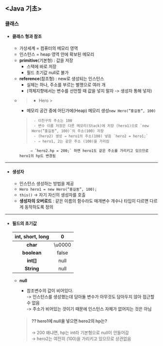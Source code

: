 ## <Java 기초>

### 클래스

- #### 클래스 형과 참조
    - 가상세계 = 컴퓨터의 메모리 영역
    - 인스턴스 = heap 영역 안에 확보된 메모리
    - **primitive**(기본형) : 값을 저장
        - 스택에 바로 저장
        - 필드 초기값 null로 불가
    - **reference**(참조형) : new로 생성되는 인스턴스
        - 실체는 하나, 주소를 부르는 별명으로 여러 개
        - (객체지향에서는 변수를 선언할 때 값을 넣지 말자 -> 생성자 통해 넣자)
    - > - Hero
          >
        - 메모리 공간 중에 어딘가에(Heap) 메모리 생성`new Hero(”홍길동”, 100)`
      >      - 이친구의 주소는 100
      >      - 변수 이름 저장은 다른 메모리(Stack)에 저장 (hero1)으로 `new Hero(”홍길동”, 100)`의 주소(100) 저장
      >      - (hero2) 생성 → hero1의 주소(100) 넣음 `hero2 = hero1;`
      >      - ⇒ hero1, 2는 같은 주소 (100)을 가리킴  
               ⇒ `hero2.hp = 200;` 하면 hero1도 같은 주소를 가리키고 있으므로 hero1의 hp도 변경됨

***

- #### 생성자
    - 인스턴스 생성하는 방법을 제공
    - `Hero hero1 = new Hero(”홍길동”, 100);`
    - `this()` → 자기 자신의 생성자를 호출
    - **생성자의 오버로드** : 같은 이름의 함수라도 매개변수 개수나 타입이 다르면 다르게 동작하도록 정의

***

- #### 필드의 초기값

  | int, short, long |   0    |
    |:----------------:|:------:|
  |     **char**     | \u0000 |
  |   **boolean**    | false  |
  |    **int[]**     |  null  |
  |    **String**    |  null  |

    - **null**
        - 참조변수의 값이 비어있다.  
          -> 인스턴스를 생성했는데 담아둘 변수가 아무것도 담아두지 않아 접근할 수 없음  
          -> 주소가 비어있는 것이기 때문에 인스턴스 자체가 없어지는 것은 아님

      > #### ⁇ hero1에 null을 넣으면 hero2의 hp는?
      > → 200 왜냐면, hp는 int라 기본형으로 null이 안들어감   
      > → hero2는 여전히 (100)을 가리키고 있으므로 상관없음
      